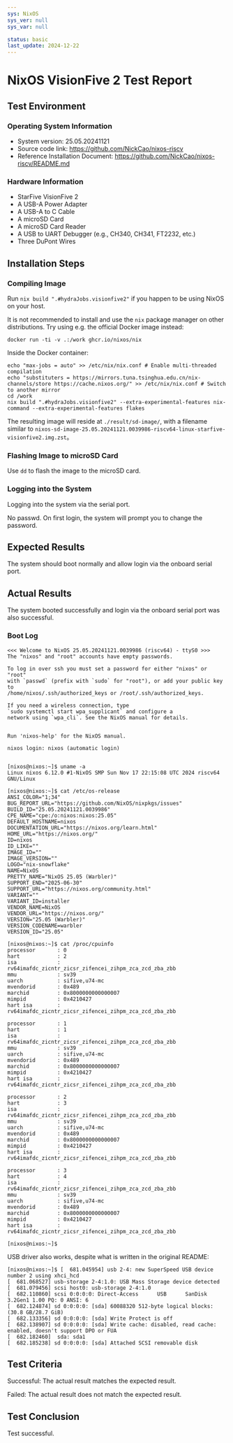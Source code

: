 ```yaml
---
sys: NixOS
sys_ver: null
sys_var: null

status: basic
last_update: 2024-12-22
---
```


# NixOS VisionFive 2 Test Report

## Test Environment

### Operating System Information

- System version: 25.05.20241121
- Source code link: https://github.com/NickCao/nixos-riscv
- Reference Installation Document: https://github.com/NickCao/nixos-riscv/README.md

### Hardware Information

- StarFive VisionFive 2
- A USB-A Power Adapter
- A USB-A to C Cable
- A microSD Card
- A microSD Card Reader
- A USB to UART Debugger (e.g., CH340, CH341, FT2232, etc.)
- Three DuPont Wires

## Installation Steps

### Compiling Image

Run `nix build ".#hydraJobs.visionfive2"` if you happen to be using NixOS on your host.

It is not recommended to install and use the `nix` package manager on other distributions. Try using e.g. the official Docker image instead:
```shell
docker run -ti -v .:/work ghcr.io/nixos/nix
```

Inside the Docker container:

```shell
echo "max-jobs = auto" >> /etc/nix/nix.conf # Enable multi-threaded compilation
echo "substituters = https://mirrors.tuna.tsinghua.edu.cn/nix-channels/store https://cache.nixos.org/" >> /etc/nix/nix.conf # Switch to another mirror
cd /work
nix build ".#hydraJobs.visionfive2" --extra-experimental-features nix-command --extra-experimental-features flakes
```

The resulting image will reside at `./result/sd-image/`, with a filename similar to `nixos-sd-image-25.05.20241121.0039986-riscv64-linux-starfive-visionfive2.img.zst`。

### Flashing Image to microSD Card

Use `dd` to flash the image to the microSD card.

### Logging into the System

Logging into the system via the serial port.

No passwd. On first login, the system will prompt you to change the password.

## Expected Results

The system should boot normally and allow login via the onboard serial port.

## Actual Results

The system booted successfully and login via the onboard serial port was also successful.

### Boot Log

```log
<<< Welcome to NixOS 25.05.20241121.0039986 (riscv64) - ttyS0 >>>
The "nixos" and "root" accounts have empty passwords.

To log in over ssh you must set a password for either "nixos" or "root"
with `passwd` (prefix with `sudo` for "root"), or add your public key to
/home/nixos/.ssh/authorized_keys or /root/.ssh/authorized_keys.

If you need a wireless connection, type
`sudo systemctl start wpa_supplicant` and configure a
network using `wpa_cli`. See the NixOS manual for details.


Run 'nixos-help' for the NixOS manual.

nixos login: nixos (automatic login)


[nixos@nixos:~]$ uname -a
Linux nixos 6.12.0 #1-NixOS SMP Sun Nov 17 22:15:08 UTC 2024 riscv64 GNU/Linux

[nixos@nixos:~]$ cat /etc/os-release 
ANSI_COLOR="1;34"
BUG_REPORT_URL="https://github.com/NixOS/nixpkgs/issues"
BUILD_ID="25.05.20241121.0039986"
CPE_NAME="cpe:/o:nixos:nixos:25.05"
DEFAULT_HOSTNAME=nixos
DOCUMENTATION_URL="https://nixos.org/learn.html"
HOME_URL="https://nixos.org/"
ID=nixos
ID_LIKE=""
IMAGE_ID=""
IMAGE_VERSION=""
LOGO="nix-snowflake"
NAME=NixOS
PRETTY_NAME="NixOS 25.05 (Warbler)"
SUPPORT_END="2025-06-30"
SUPPORT_URL="https://nixos.org/community.html"
VARIANT=""
VARIANT_ID=installer
VENDOR_NAME=NixOS
VENDOR_URL="https://nixos.org/"
VERSION="25.05 (Warbler)"
VERSION_CODENAME=warbler
VERSION_ID="25.05"

[nixos@nixos:~]$ cat /proc/cpuinfo
processor       : 0
hart            : 2
isa             : rv64imafdc_zicntr_zicsr_zifencei_zihpm_zca_zcd_zba_zbb
mmu             : sv39
uarch           : sifive,u74-mc
mvendorid       : 0x489
marchid         : 0x8000000000000007
mimpid          : 0x4210427
hart isa        : rv64imafdc_zicntr_zicsr_zifencei_zihpm_zca_zcd_zba_zbb

processor       : 1
hart            : 1
isa             : rv64imafdc_zicntr_zicsr_zifencei_zihpm_zca_zcd_zba_zbb
mmu             : sv39
uarch           : sifive,u74-mc
mvendorid       : 0x489
marchid         : 0x8000000000000007
mimpid          : 0x4210427
hart isa        : rv64imafdc_zicntr_zicsr_zifencei_zihpm_zca_zcd_zba_zbb

processor       : 2
hart            : 3
isa             : rv64imafdc_zicntr_zicsr_zifencei_zihpm_zca_zcd_zba_zbb
mmu             : sv39
uarch           : sifive,u74-mc
mvendorid       : 0x489
marchid         : 0x8000000000000007
mimpid          : 0x4210427
hart isa        : rv64imafdc_zicntr_zicsr_zifencei_zihpm_zca_zcd_zba_zbb

processor       : 3
hart            : 4
isa             : rv64imafdc_zicntr_zicsr_zifencei_zihpm_zca_zcd_zba_zbb
mmu             : sv39
uarch           : sifive,u74-mc
mvendorid       : 0x489
marchid         : 0x8000000000000007
mimpid          : 0x4210427
hart isa        : rv64imafdc_zicntr_zicsr_zifencei_zihpm_zca_zcd_zba_zbb

[nixos@nixos:~]$
```

USB driver also works, despite what is written in the original README:

```log
[nixos@nixos:~]$ [  681.045954] usb 2-4: new SuperSpeed USB device number 2 using xhci_hcd
[  681.068527] usb-storage 2-4:1.0: USB Mass Storage device detected
[  681.079456] scsi host0: usb-storage 2-4:1.0
[  682.110860] scsi 0:0:0:0: Direct-Access      USB      SanDisk 3.2Gen1 1.00 PQ: 0 ANSI: 6
[  682.124874] sd 0:0:0:0: [sda] 60088320 512-byte logical blocks: (30.8 GB/28.7 GiB)
[  682.133356] sd 0:0:0:0: [sda] Write Protect is off
[  682.138907] sd 0:0:0:0: [sda] Write cache: disabled, read cache: enabled, doesn't support DPO or FUA
[  682.182460]  sda: sda1
[  682.185238] sd 0:0:0:0: [sda] Attached SCSI removable disk
```

## Test Criteria

Successful: The actual result matches the expected result.

Failed: The actual result does not match the expected result.

## Test Conclusion

Test successful.
